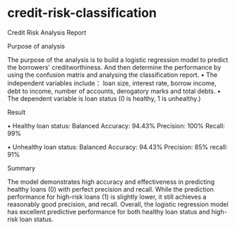 # credit-risk-classification

Credit Risk Analysis Report

Purpose of analysis

The purpose of the analysis is to build a logistic regression model to predict the borrowers' creditworthiness. And then determine the performance by using the confusion matrix and analysing the classification report. 
•	The independent variables include： loan size, interest rate, borrow income, debt to income, number of accounts, derogatory marks and total debts.
•	The dependent variable is loan status (0 is healthy, 1 is unhealthy.)


Result

•	Healthy loan status:
Balanced Accuracy: 94.43%
Precision: 100%
Recall: 99%

•	Unhealthy loan status:
Balanced Accuracy: 94.43%
Precision: 85%
recall: 91%

Summary

The model demonstrates high accuracy and effectiveness in predicting healthy loans (0) with perfect precision and recall. While the prediction performance for high-risk loans (1) is slightly lower, it still achieves a reasonably good precision, and recall. Overall, the logistic regression model has excellent predictive performance for both healthy loan status and high-risk loan status.
